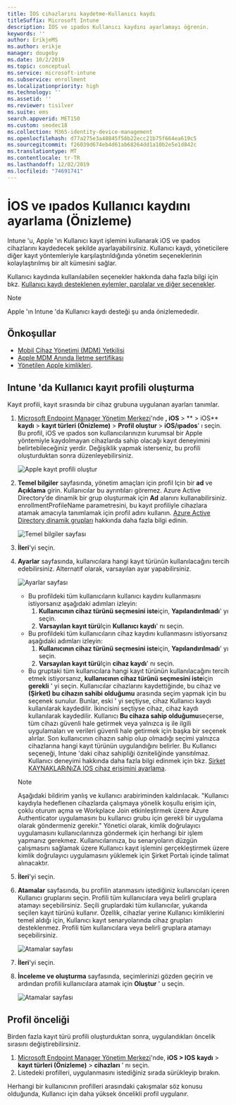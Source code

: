 ```yaml
---
title: İOS cihazlarını kaydetme-Kullanıcı kaydı
titleSuffix: Microsoft Intune
description: İOS ve ıpados Kullanıcı kaydını ayarlamayı öğrenin.
keywords: ''
author: ErikjeMS
ms.author: erikje
manager: dougeby
ms.date: 10/2/2019
ms.topic: conceptual
ms.service: microsoft-intune
ms.subservice: enrollment
ms.localizationpriority: high
ms.technology: ''
ms.assetid: ''
ms.reviewer: tisilver
ms.suite: ems
search.appverid: MET150
ms.custom: seodec18
ms.collection: M365-identity-device-management
ms.openlocfilehash: d77a275e3a48845f56b22ecc21b75f664ea619c5
ms.sourcegitcommit: f26039d674eb4d61ab68264dd1a10b2e5e1d842c
ms.translationtype: MT
ms.contentlocale: tr-TR
ms.lasthandoff: 12/02/2019
ms.locfileid: "74691741"
---
```

# <a name="set-up-ios-and-ipados-user-enrollment-preview"></a>İOS ve ıpados Kullanıcı kaydını ayarlama (Önizleme)

Intune 'u, Apple 'ın Kullanıcı kayıt işlemini kullanarak iOS ve ıpados cihazlarını kaydedecek şekilde ayarlayabilirsiniz. Kullanıcı kaydı, yöneticilere diğer kayıt yöntemleriyle karşılaştırıldığında yönetim seçeneklerinin kolaylaştırılmış bir alt kümesini sağlar.

Kullanıcı kaydında kullanılabilen seçenekler hakkında daha fazla bilgi için bkz. [Kullanıcı kaydı desteklenen eylemler, parolalar ve diğer seçenekler](ios-user-enrollment-supported-actions.md).

> [!NOTE]
> Apple 'ın Intune 'da Kullanıcı kaydı desteği şu anda önizlemededir.

## <a name="prerequisites"></a>Önkoşullar
- [Mobil Cihaz Yönetimi (MDM) Yetkilisi](../fundamentals/mdm-authority-set.md)
- [Apple MDM Anında İletme sertifikası](apple-mdm-push-certificate-get.md)
- [Yönetilen Apple kimlikleri](https://support.apple.com/guide/apple-business-manager/mdm1c9622977/web).

## <a name="create-a-user-enrollment-profile-in-intune"></a>Intune 'da Kullanıcı kayıt profili oluşturma

Kayıt profili, kayıt sırasında bir cihaz grubuna uygulanan ayarları tanımlar. 

1. [Microsoft Endpoint Manager Yönetim Merkezi](https://go.microsoft.com/fwlink/?linkid=2109431)'nde **, iOS** >  ** > iOS** **kaydı** > **kayıt türleri (Önizleme)**  > **Profil oluştur** > **iOS/ıpados**' ı seçin. Bu profil, iOS ve ıpados son kullanıcılarınızın kurumsal bir Apple yöntemiyle kaydolmayan cihazlarda sahip olacağı kayıt deneyimini belirtebileceğiniz yerdir. Değişiklik yapmak isterseniz, bu profili oluşturduktan sonra düzenleyebilirsiniz.

    ![Apple kayıt profili oluştur](./media/ios-user-enrollment/create-profile.png)

2. **Temel bilgiler** sayfasında, yönetim amaçları için profil Için bir **ad** ve **Açıklama** girin. Kullanıcılar bu ayrıntıları göremez. Azure Active Directory’de dinamik bir grup oluşturmak için **Ad** alanını kullanabilirsiniz. enrollmentProfileName parametresini, bu kayıt profiliyle cihazlara atamak amacıyla tanımlamak için profil adını kullanın. [Azure Active Directory dinamik grupları](https://docs.microsoft.com/azure/active-directory/active-directory-groups-dynamic-membership-azure-portal#rules-for-devices) hakkında daha fazla bilgi edinin.

    ![Temel bilgiler sayfası](./media/ios-user-enrollment/basics-page.png)


3. **İleri**'yi seçin.

4. **Ayarlar** sayfasında, kullanıcılara hangi kayıt türünün kullanılacağını tercih edebilirsiniz. Alternatif olarak, varsayılan ayar yapabilirsiniz.

    ![Ayarlar sayfası](./media/ios-user-enrollment/settings-page.png)

    - Bu profildeki tüm kullanıcıların kullanıcı kaydını kullanmasını istiyorsanız aşağıdaki adımları izleyin:
        1. **Kullanıcının cihaz türünü seçmesini iste**için, **Yapılandırılmadı**' yı seçin.
        2. **Varsayılan kayıt türü**Için **Kullanıcı kaydı**' nı seçin.
    - Bu profildeki tüm kullanıcıların cihaz kaydını kullanmasını istiyorsanız aşağıdaki adımları izleyin:
        1. **Kullanıcının cihaz türünü seçmesini iste**için, **Yapılandırılmadı**' yı seçin.
        2. **Varsayılan kayıt türü**Için **cihaz kaydı**' nı seçin.
    - Bu gruptaki tüm kullanıcılara hangi kayıt türünün kullanılacağını tercih etmek istiyorsanız, **kullanıcının cihaz türünü seçmesini iste**için **gerekli** ' yi seçin. Kullanıcılar cihazlarını kaydettiğinde, bu cihaz ve **(Şirket) bu cihazın sahibi** **olduğumu** arasında seçim yapmak için bu seçenek sunulur. Bunlar, eski ' yi seçtiyse, cihaz Kullanıcı kaydı kullanılarak kaydedilir. İkincisini seçtiyse cihaz, cihaz kaydı kullanılarak kaydedilir. Kullanıcı **Bu cihaza sahip olduğumu**seçerse, tüm cihazı güvenli hale getirmek veya yalnızca iş ile ilgili uygulamaları ve verileri güvenli hale getirmek için başka bir seçenek alırlar. Son kullanıcının cihazın sahip olup olmadığı seçimi yalnızca cihazlarına hangi kayıt türünün uygulandığını belirler. Bu Kullanıcı seçeneği, Intune 'daki cihaz sahipliği özniteliğinde yansıtılmaz. Kullanıcı deneyimi hakkında daha fazla bilgi edinmek için bkz. [Şirket KAYNAKLARıNıZA IOS cihaz erişimini ayarlama](https://docs.microsoft.com/intune-user-help/enroll-your-device-in-intune-ios).
    
    > [!NOTE]
    > Aşağıdaki bildirim yanlış ve kullanıcı arabiriminden kaldırılacak.
    > "Kullanıcı kaydıyla hedeflenen cihazlarda çalışmaya yönelik koşullu erişim için, çoklu oturum açma ve Workplace Join etkinleştirmek üzere Azure Authenticator uygulamasını bu kullanıcı grubu için gerekli bir uygulama olarak göndermeniz gerekir."
    > Yönetici olarak, kimlik doğrulayıcı uygulamasını kullanıcılarınıza göndermek için herhangi bir işlem yapmanız gerekmez. Kullanıcılarınıza, bu senaryoların düzgün çalışmasını sağlamak üzere Kullanıcı kayıt işlemini gerçekleştirmek üzere kimlik doğrulayıcı uygulamasını yüklemek için Şirket Portalı içinde talimat alınacaktır.

5. **İleri**'yi seçin.

6. **Atamalar** sayfasında, bu profilin atanmasını istediğiniz kullanıcıları içeren Kullanıcı gruplarını seçin. Profili tüm kullanıcılara veya belirli gruplara atamayı seçebilirsiniz. Seçili gruplardaki tüm kullanıcılar, yukarıda seçilen kayıt türünü kullanır. Özellik, cihazlar yerine Kullanıcı kimliklerini temel aldığı için, Kullanıcı kayıt senaryolarında cihaz grupları desteklenmez. Profili tüm kullanıcılara veya belirli gruplara atamayı seçebilirsiniz.

    ![Atamalar sayfası](./media/ios-user-enrollment/assignments-page.png)

7. **İleri**'yi seçin.

8. **İnceleme ve oluşturma** sayfasında, seçimlerinizi gözden geçirin ve ardından profili kullanıcılara atamak için **Oluştur** ' u seçin.

    ![Atamalar sayfası](./media/ios-user-enrollment/assignments-page.png)


## <a name="profile-priority"></a>Profil önceliği

Birden fazla kayıt türü profili oluşturduktan sonra, uygulandıkları öncelik sırasını değiştirebilirsiniz.

1. [Microsoft Endpoint Manager Yönetim Merkezi](https://go.microsoft.com/fwlink/?linkid=2109431)'nde, **iOS > IOS** **kaydı** > **kayıt türleri (Önizleme)**  > **cihazları** ' nı seçin.
2. Listedeki profilleri, uygulanmasını istediğiniz sırada sürükleyip bırakın.

Herhangi bir kullanıcının profilleri arasındaki çakışmalar söz konusu olduğunda, Kullanıcı için daha yüksek öncelikli profil uygulanır.


